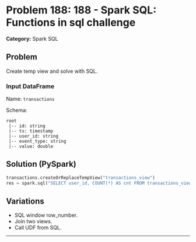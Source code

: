 # Problem 188: 188 - Spark SQL: Functions in sql challenge

**Category:** Spark SQL

## Problem
Create temp view and solve with SQL.

### Input DataFrame
Name: `transactions`

Schema:
```
root
 |-- id: string
 |-- ts: timestamp
 |-- user_id: string
 |-- event_type: string
 |-- value: double
```

## Solution (PySpark)
```python
transactions.createOrReplaceTempView("transactions_view")
res = spark.sql("SELECT user_id, COUNT(*) AS cnt FROM transactions_view GROUP BY user_id")
```

## Variations
- SQL window row_number.
- Join two views.
- Call UDF from SQL.

---
